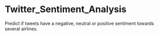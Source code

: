 # Twitter_Sentiment_Analysis
Predict if tweets have a negative, neutral or positive sentiment towards several airlines.
